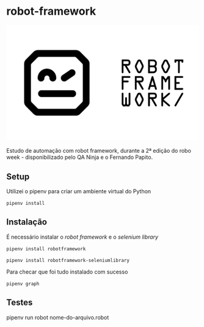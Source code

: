 # robot-framework

![Robot Framework Logo](images/Robot-Framework-2000x1200.jpg)

Estudo de automação com robot framework, durante a 2ª edição do robo week - disponibilizado pelo QA Ninja e o Fernando Papito.

## Setup

Utilizei o pipenv para criar um ambiente virtual do Python

```console
pipenv install
```

## Instalação

É necessário instalar o *robot framework* e o *selenium library*

```console
pipenv install robotframework
```

```console
pipenv install robotframework-seleniumlibrary
```

Para checar que foi tudo instalado com sucesso

```console
pipenv graph
```

## Testes

pipenv run robot nome-do-arquivo.robot
